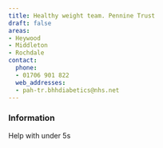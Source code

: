 ```yaml
---
title: Healthy weight team. Pennine Trust
draft: false
areas:
- Heywood
- Middleton
- Rochdale
contact:
  phone:
  - 01706 901 822
  web_addresses:
  - pah-tr.bhhdiabetics@nhs.net
---
```


### Information
Help with under 5s

